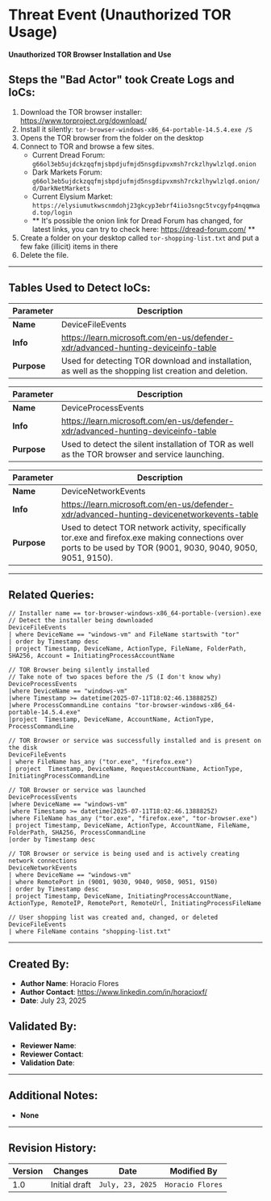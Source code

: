 # Threat Event (Unauthorized TOR Usage)
**Unauthorized TOR Browser Installation and Use**

## Steps the "Bad Actor" took Create Logs and IoCs:
1. Download the TOR browser installer: https://www.torproject.org/download/
2. Install it silently: ```tor-browser-windows-x86_64-portable-14.5.4.exe /S```
3. Opens the TOR browser from the folder on the desktop
4. Connect to TOR and browse a few sites.
   - Current Dread Forum: ```g66ol3eb5ujdckzqqfmjsbpdjufmjd5nsgdipvxmsh7rckzlhywlzlqd.onion```
   - Dark Markets Forum: ```g66ol3eb5ujdckzqqfmjsbpdjufmjd5nsgdipvxmsh7rckzlhywlzlqd.onion/d/DarkNetMarkets```
   - Current Elysium Market: ```https://elysiumutkwscnmdohj23gkcyp3ebrf4iio3sngc5tvcgyfp4nqqmwad.top/login```
   - ** It's possible the onion link for Dread Forum has changed, for latest links, you can try to check here: https://dread-forum.com/ **
6. Create a folder on your desktop called ```tor-shopping-list.txt``` and put a few fake (illicit) items in there
7. Delete the file.

---

## Tables Used to Detect IoCs:
| **Parameter**       | **Description**                                                              |
|---------------------|------------------------------------------------------------------------------|
| **Name**| DeviceFileEvents|
| **Info**|https://learn.microsoft.com/en-us/defender-xdr/advanced-hunting-deviceinfo-table|
| **Purpose**| Used for detecting TOR download and installation, as well as the shopping list creation and deletion. |

| **Parameter**       | **Description**                                                              |
|---------------------|------------------------------------------------------------------------------|
| **Name**| DeviceProcessEvents|
| **Info**|https://learn.microsoft.com/en-us/defender-xdr/advanced-hunting-deviceinfo-table|
| **Purpose**| Used to detect the silent installation of TOR as well as the TOR browser and service launching.|

| **Parameter**       | **Description**                                                              |
|---------------------|------------------------------------------------------------------------------|
| **Name**| DeviceNetworkEvents|
| **Info**|https://learn.microsoft.com/en-us/defender-xdr/advanced-hunting-devicenetworkevents-table|
| **Purpose**| Used to detect TOR network activity, specifically tor.exe and firefox.exe making connections over ports to be used by TOR (9001, 9030, 9040, 9050, 9051, 9150).|

---

## Related Queries:
```kql
// Installer name == tor-browser-windows-x86_64-portable-(version).exe
// Detect the installer being downloaded
DeviceFileEvents
| where DeviceName == "windows-vm" and FileName startswith "tor"
| order by Timestamp desc
| project Timestamp, DeviceName, ActionType, FileName, FolderPath, SHA256, Account = InitiatingProcessAccountName

// TOR Browser being silently installed
// Take note of two spaces before the /S (I don't know why)
DeviceProcessEvents
|where DeviceName == "windows-vm"
|where Timestamp >= datetime(2025-07-11T18:02:46.1388825Z)
|where ProcessCommandLine contains "tor-browser-windows-x86_64-portable-14.5.4.exe"
|project  Timestamp, DeviceName, AccountName, ActionType, ProcessCommandLine

// TOR Browser or service was successfully installed and is present on the disk
DeviceFileEvents
| where FileName has_any ("tor.exe", "firefox.exe")
| project  Timestamp, DeviceName, RequestAccountName, ActionType, InitiatingProcessCommandLine

// TOR Browser or service was launched
DeviceProcessEvents
|where DeviceName == "windows-vm"
|where Timestamp >= datetime(2025-07-11T18:02:46.1388825Z)
|where FileName has_any ("tor.exe", "firefox.exe", "tor-browser.exe")
| project Timestamp, DeviceName, ActionType, AccountName, FileName, FolderPath, SHA256, ProcessCommandLine
|order by Timestamp desc

// TOR Browser or service is being used and is actively creating network connections
DeviceNetworkEvents
| where DeviceName == "windows-vm"
| where RemotePort in (9001, 9030, 9040, 9050, 9051, 9150)
| order by Timestamp desc
| project Timestamp, DeviceName, InitiatingProcessAccountName, ActionType, RemoteIP, RemotePort, RemoteUrl, InitiatingProcessFileName

// User shopping list was created and, changed, or deleted
DeviceFileEvents
| where FileName contains "shopping-list.txt"
```

---

## Created By:
- **Author Name**: Horacio Flores
- **Author Contact**: https://www.linkedin.com/in/horacioxf/
- **Date**: July 23, 2025

## Validated By:
- **Reviewer Name**: 
- **Reviewer Contact**: 
- **Validation Date**: 

---

## Additional Notes:
- **None**

---

## Revision History:
| **Version** | **Changes**                   | **Date**         | **Modified By**   |
|-------------|-------------------------------|------------------|-------------------|
| 1.0         | Initial draft                  | `July, 23, 2025`  | `Horacio Flores`   
